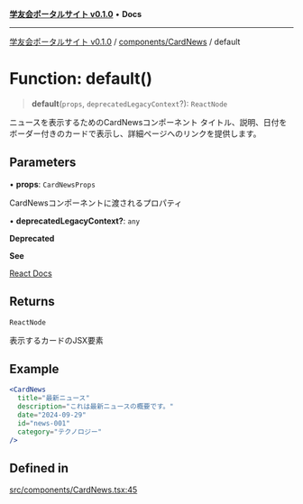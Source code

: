[**学友会ポータルサイト v0.1.0**](../../../README.md) • **Docs**

***

[学友会ポータルサイト v0.1.0](../../../modules.md) / [components/CardNews](../README.md) / default

# Function: default()

> **default**(`props`, `deprecatedLegacyContext`?): `ReactNode`

ニュースを表示するためのCardNewsコンポーネント
タイトル、説明、日付をボーダー付きのカードで表示し、詳細ページへのリンクを提供します。

## Parameters

• **props**: `CardNewsProps`

CardNewsコンポーネントに渡されるプロパティ

• **deprecatedLegacyContext?**: `any`

**Deprecated**

**See**

[React Docs](https://legacy.reactjs.org/docs/legacy-context.html#referencing-context-in-lifecycle-methods)

## Returns

`ReactNode`

表示するカードのJSX要素

## Example

```jsx
<CardNews
  title="最新ニュース"
  description="これは最新ニュースの概要です。"
  date="2024-09-29"
  id="news-001"
  category="テクノロジー"
/>
```

## Defined in

[src/components/CardNews.tsx:45](https://github.com/iU-Alumni-Association/gakuyukai-new/blob/9032bc93fe144cf1419e63a5b72095e28cfeb84b/src/components/CardNews.tsx#L45)
